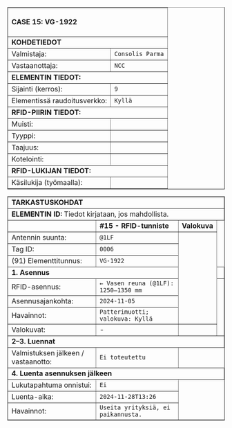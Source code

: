 <!-- CASE 15 -->
<table border="1" cellspacing="0" cellpadding="0">
<tbody>
<tr><td colspan="2"><br><strong>CASE 15: VG-1922</strong><br><br></td></tr>

<tr><td colspan="2"><strong>KOHDETIEDOT</strong></td></tr>
<tr><td>Valmistaja:</td><td><code>Consolis Parma</code></td></tr>
<tr><td>Vastaanottaja:</td><td><code>NCC</code></td></tr>

<tr><td colspan="2"><strong>ELEMENTIN TIEDOT:</strong></td></tr>
<tr><td>Sijainti (kerros):</td><td><code>9</code></td></tr>
<tr><td>Elementissä raudoitusverkko:</td><td><code>Kyllä</code></td></tr>

<tr><td colspan="2"><strong>RFID-PIIRIN TIEDOT:</strong></td></tr>
<tr><td>Muisti:</td><td><code></code></td></tr><tr><td>Tyyppi:</td><td><code></code></td></tr>
<tr><td>Taajuus:</td><td><code></code></td></tr><tr><td>Kotelointi:</td><td><code></code></td></tr>

<tr><td colspan="2"><strong>RFID-LUKIJAN TIEDOT:</strong></td></tr>
<tr><td>Käsilukija (työmaalla):</td><td><code></code></td></tr>
</tbody>
</table>

<table border="1" cellspacing="0" cellpadding="0">
<tbody>
<tr><td colspan="5"><strong>TARKASTUSKOHDAT</strong></td></tr>
<tr><td colspan="5"><strong>ELEMENTIN ID:</strong> Tiedot kirjataan, jos mahdollista.</td></tr>

<tr><td></td><td><strong>#15 - RFID-tunniste</strong></td><td><strong>Valokuva</strong></td></tr>
<tr><td>Antennin suunta:</td><td><code>@1LF</code></td><td rowspan="7"></td></tr>
<tr><td>Tag ID:</td><td><code>0006</code></td></tr>
<tr><td>(91) Elementtitunnus:</td><td><code>VG-1922</code></td></tr>

<tr><td colspan="5"><strong>1. Asennus</strong></td></tr>
<tr><td>RFID-asennus:</td><td><code>← Vasen reuna (@1LF): 1250–1350 mm</code></td><td rowspan="4"></td></tr>
<tr><td>Asennusajankohta:</td><td><code>2024-11-05</code></td></tr>
<tr><td>Havainnot:</td><td><code>Patterimuotti; valokuva: Kyllä</code></td></tr>
<tr><td>Valokuvat:</td><td>-</td></tr>

<tr><td colspan="5"><strong>2–3. Luennat</strong></td></tr>
<tr><td>Valmistuksen jälkeen / vastaanotto:</td><td><code>Ei toteutettu</code></td></tr>

<tr><td colspan="5"><strong>4. Luenta asennuksen jälkeen</strong></td></tr>
<tr><td>Lukutapahtuma onnistui:</td><td><code>Ei</code></td></tr>
<tr><td>Luenta-aika:</td><td><code>2024-11-28T13:26</code></td></tr>
<tr><td>Havainnot:</td><td><code>Useita yrityksiä, ei paikannusta.</code></td></tr>
